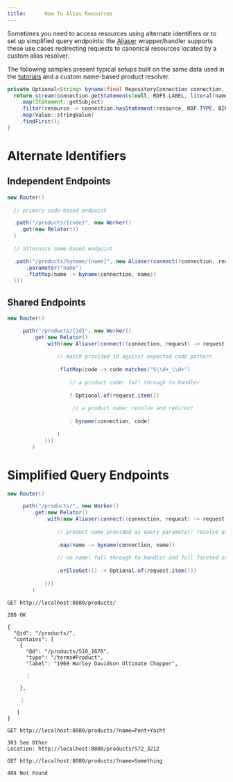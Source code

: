 ```yaml
---
title:      How To Alias Resources
---
```


Sometimes you need to access resources using alternate identifiers or to set up simplified query endpoints: the [Aliaser](../javadocs/com/metreeca/rest/wrappers/Aliaser.html) wrapper/handler supports these use cases redirecting requests to canonical resources located by a custom alias resolver.

The following samples present typical setups built on the same data used in the [tutorials](../tutorials/publishing-ldp-apis) and a custom name-based product resolver.

```java
private Optional<String> byname(final RepositoryConnection connection, final String name) {
  return stream(connection.getStatements(null, RDFS.LABEL, literal(name)))
    .map(Statement::getSubject)
    .filter(resource -> connection.hasStatement(resource, RDF.TYPE, BIRT.Product, true))
    .map(Value::stringValue)
    .findFirst();
}

```

# Alternate Identifiers

## Independent Endpoints

```java
new Router()
 
  // primary code-based endpoint

  .path("/products/{code}", new Worker()
    .get(new Relator())
  )
 
  // alternate name-based endpoint

  .path("/products/byname/{name}", new Aliaser(connect((connection, request) -> request
      .parameter("name")
      .flatMap(name -> byname(connection, name))
  )))
```

## Shared Endpoints

```java
new Router()

    .path("/products/{id}", new Worker()
        .get(new Relator()
            .with(new Aliaser(connect((connection, request) -> request.parameter("id")
               
                // match provided id against expected code pattern
               
                .flatMap(code -> code.matches("S\\d+_\\d+")
          
                    // a product code: fall through to handler
             
                    ? Optional.of(request.item())
             
                     // a product name: resolve and redirect
             
                    : byname(connection, code)
             
                )
            )))
        )
```

# Simplified Query Endpoints

```java
new Router()

    .path("/products/", new Worker()
        .get(new Relator()
            .with(new Aliaser(connect((connection, request) -> request.parameter("name")
               
                // product name provided as query parameter: resolve and redirect
               
                .map(name -> byname(connection, name))
               
                // no name: fall through to handler and full faceted search
               
                .orElseGet(() -> Optional.of(request.item()))
               
            )))
        )
```

```
GET http://localhost:8080/products/

200 OK

{
  "@id": "/products/",
  "contains": [
    {
      "@d": "/products/S10_1678",
      "type": "/terms#Product",
      "label": "1969 Harley Davidson Ultimate Chopper",
      
      ⋮
      
    },
            
    ⋮
    
   ]  
}
```

```
GET http://localhost:8080/products/?name=Pont+Yacht

303 See Other
Location: http://localhost:8080/products/S72_3212
```

```
GET http://localhost:8080/products/?name=Something

404 Not Found
```
